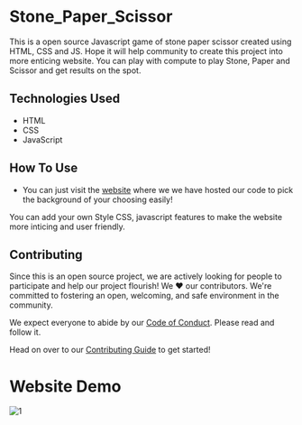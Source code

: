 # Stone_Paper_Scissor


This is a open source Javascript game of stone paper scissor created using HTML, CSS and JS. Hope it will help community to create this project into more enticing website. 
You can play with compute to play Stone, Paper and Scissor and get results on the spot. 

## Technologies Used

 - HTML
 - CSS
 - JavaScript
 
 ## How To Use
 
 -  You can just visit the [website]( https://github.com/Jayt257/Stone_Paper_Scissor) where we we have hosted our code to pick the background of your choosing easily! 
 
You can add your own Style CSS, javascript features to make the website more inticing and user friendly. 

## Contributing
Since this is an open source project, we are actively looking for people to participate and help our project flourish! We ❤️ our contributors. We're committed to fostering an open, welcoming, and safe environment in the community.

We expect everyone to abide by our [Code of Conduct](https://github.com/Jayt257/Stone_Paper_Scissor/blob/main/contributer.md). Please read and follow it. 

Head on over to our [Contributing Guide](https://github.com/Jayt257/Stone_Paper_Scissor/blob/main/contributer.md) to get started!  

# Website Demo

![1](https://user-images.githubusercontent.com/90105627/194060267-8ba420fc-5e77-447d-b102-ef5c9bb59ba8.png)

